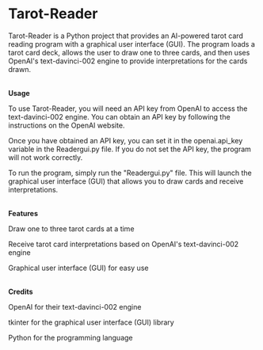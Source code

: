 # Tarot-Reader

Tarot-Reader is a Python project that provides an AI-powered tarot card reading program with a graphical user interface (GUI). The program loads a tarot card deck, allows the user to draw one to three cards, and then uses OpenAI's text-davinci-002 engine to provide interpretations for the cards drawn.


<br><b>Usage</b></br>
<p>To use Tarot-Reader, you will need an API key from OpenAI to access the text-davinci-002 engine. You can obtain an API key by following the instructions on the OpenAI website.</p>

<p>Once you have obtained an API key, you can set it in the openai.api_key variable in the Readergui.py file. If you do not set the API key, the program will not work correctly.</p>
<p>To run the program, simply run the "Readergui.py" file. This will launch the graphical user interface (GUI) that allows you to draw cards and receive interpretations.</p>


<br><b>Features</b></br>
<p>Draw one to three tarot cards at a time</p>
<p>Receive tarot card interpretations based on OpenAI's text-davinci-002 engine</p>
<p>Graphical user interface (GUI) for easy use</p>


<br><b>Credits</b></br>
<p>OpenAI for their text-davinci-002 engine</p>
<p>tkinter for the graphical user interface (GUI) library</p>
<p>Python for the programming language</p>
